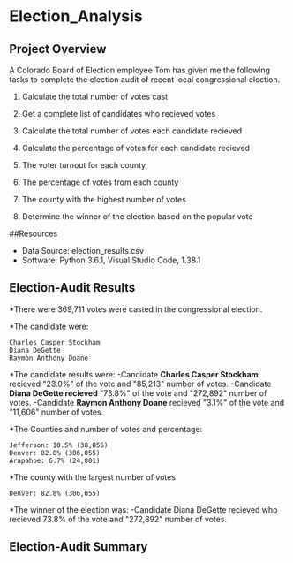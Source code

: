 # Election_Analysis

## Project Overview

A Colorado Board of Election employee Tom has given me the following tasks to complete the election audit of recent local congressional election.

1. Calculate the total number of votes cast
  
2. Get a complete list of candidates who recieved votes
3. Calculate the total number of votes each candidate recieved 
3. Calculate the percentage of votes for each candidate recieved
4. The voter turnout for each county 
5. The percentage of votes from each county 
6. The county with the highest number of votes
7. Determine the winner of the election based on the popular vote

##Resources
- Data Source: election_results.csv
- Software: Python 3.6.1, Visual Studio Code, 1.38.1

## Election-Audit Results

*There were 369,711 votes were casted in the congressional election.

*The candidate were:	
```
Charles Casper Stockham
Diana DeGette
Raymon Anthony Doane
```
*The candidate results were:
-Candidate **Charles Casper Stockham** recieved "23.0%" of the vote and "85,213" number of votes. 
-Candidate **Diana DeGette recieved** "73.8%" of the vote and "272,892" number of votes. 
-Candidate **Raymon Anthony Doane** recieved "3.1%" of the vote and "11,606" number of votes.


*The Counties and number of votes and percentage:

```
Jefferson: 10.5% (38,855) 
Denver: 82.8% (306,055) 
Arapahoe: 6.7% (24,801) 
```

*The county with the largest number of votes
```
Denver: 82.8% (306,055)  
```

*The winner of the election was:
-Candidate Diana DeGette recieved who recieved 73.8% of the vote and "272,892" number of votes.


## Election-Audit Summary
